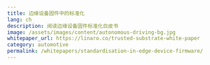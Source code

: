 ```yaml
---
title: 边缘设备固件中的标准化
lang: ch
description: 阅读边缘设备固件标准化白皮书
image: /assets/images/content/autonomous-driving-bg.jpg
whitepaper_url: https://linaro.co/trusted-substrate-white-paper
category: automotive
permalink: /whitepapers/standardisation-in-edge-device-firmware/
---
```

